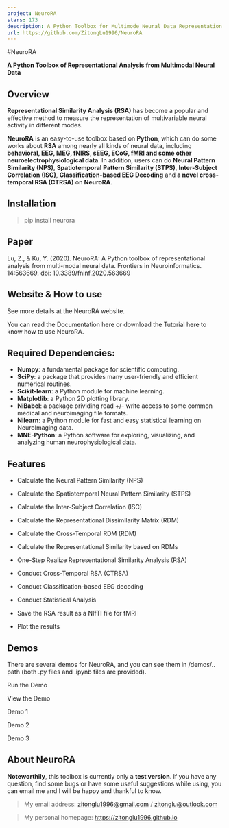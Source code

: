 ```yaml
---
project: NeuroRA
stars: 173
description: A Python Toolbox for Multimode Neural Data Representation Analysis - A Representational Analysis Toolbox for Neuroscience, including  Neural Pattern Similarity (NPS), Representational Similarity Analysis (RSA), Spatiotemporal Pattern Similarity (STPS) & Inter-Subject Correlation (ISC)
url: https://github.com/ZitongLu1996/NeuroRA
---
```


#NeuroRA

**A Python Toolbox of Representational Analysis from Multimodal Neural Data**

Overview
--------

**Representational Similarity Analysis (RSA)** has become a popular and effective method to measure the representation of multivariable neural activity in different modes.

**NeuroRA** is an easy-to-use toolbox based on **Python**, which can do some works about **RSA** among nearly all kinds of neural data, including **behavioral, EEG, MEG, fNIRS, sEEG, ECoG, fMRI and some other neuroelectrophysiological data**. In addition, users can do **Neural Pattern Similarity (NPS)**, **Spatiotemporal Pattern Similarity (STPS)**, **Inter-Subject Correlation (ISC)**, **Classification-based EEG Decoding** and **a novel cross-temporal RSA (CTRSA)** on **NeuroRA**.

Installation
------------

> pip install neurora

Paper
-----

Lu, Z., & Ku, Y. (2020). NeuroRA: A Python toolbox of representational analysis from multi-modal neural data. Frontiers in Neuroinformatics. 14:563669. doi: 10.3389/fninf.2020.563669

Website & How to use
--------------------

See more details at the NeuroRA website.

You can read the Documentation here or download the Tutorial here to know how to use NeuroRA.

Required Dependencies:
----------------------

-   **Numpy**: a fundamental package for scientific computing.
-   **SciPy**: a package that provides many user-friendly and efficient numerical routines.
-   **Scikit-learn**: a Python module for machine learning.
-   **Matplotlib**: a Python 2D plotting library.
-   **NiBabel**: a package prividing read +/- write access to some common medical and neuroimaging file formats.
-   **Nilearn**: a Python module for fast and easy statistical learning on NeuroImaging data.
-   **MNE-Python**: a Python software for exploring, visualizing, and analyzing human neurophysiological data.

Features
--------

-   Calculate the Neural Pattern Similarity (NPS)
    
-   Calculate the Spatiotemporal Neural Pattern Similarity (STPS)
    
-   Calculate the Inter-Subject Correlation (ISC)
    
-   Calculate the Representational Dissimilarity Matrix (RDM)
    
-   Calculate the Cross-Temporal RDM (RDM)
    
-   Calculate the Representational Similarity based on RDMs
    
-   One-Step Realize Representational Similarity Analysis (RSA)
    
-   Conduct Cross-Temporal RSA (CTRSA)
    
-   Conduct Classification-based EEG decoding
    
-   Conduct Statistical Analysis
    
-   Save the RSA result as a NIfTI file for fMRI
    
-   Plot the results
    

Demos
-----

There are several demos for NeuroRA, and you can see them in /demos/.. path (both .py files and .ipynb files are provided).

Run the Demo

View the Demo

Demo 1

Demo 2

Demo 3

About NeuroRA
-------------

**Noteworthily**, this toolbox is currently only a **test version**. If you have any question, find some bugs or have some useful suggestions while using, you can email me and I will be happy and thankful to know.

> My email address: zitonglu1996@gmail.com / zitonglu@outlook.com

> My personal homepage: https://zitonglu1996.github.io
